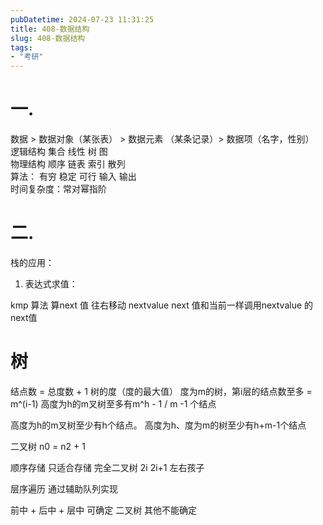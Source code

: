 ```yaml
---
pubDatetime: 2024-07-23 11:31:25
title: 408-数据结构
slug: 408-数据结构
tags:
- "考研"
---
```


# 一.    
数据 > 数据对象（某张表） > 数据元素 （某条记录）> 数据项（名字，性别）    
逻辑结构  集合 线性 树  图  
物理结构  顺序  链表   索引 散列  
算法： 有穷 稳定 可行 输入 输出  
时间复杂度：常对幂指阶 


# 二.
栈的应用：
1. 表达式求值：


kmp 算法  算next 值 往右移动
nextvalue  next 值和当前一样调用nextvalue 的next值


# 树
结点数 = 总度数 + 1
树的度（度的最大值）
度为m的树，第i层的结点数至多 = m^(i-1)
高度为h的m叉树至多有m^h - 1 / m -1 个结点

高度为h的m叉树至少有h个结点。
高度为h、度为m的树至少有h+m-1个结点


二叉树  n0 = n2 + 1

顺序存储 只适合存储 完全二叉树   2i  2i+1 左右孩子

层序遍历  通过辅助队列实现

前中 + 后中 + 层中 可确定 二叉树 其他不能确定
